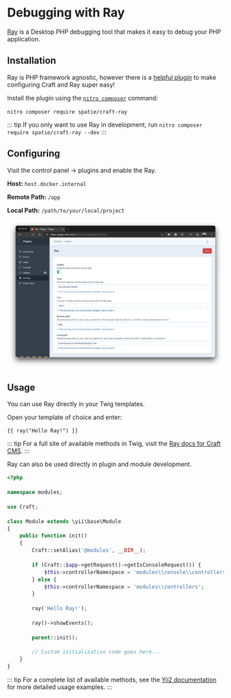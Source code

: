 # Debugging with Ray

[Ray](https://myray.app/) is a Desktop PHP debugging tool that makes it easy to debug your PHP application.

## Installation

Ray is PHP framework agnostic, however there is a [helpful plugin](https://plugins.craftcms.com/craft-ray) to make configuring Craft and Ray super easy!

Install the plugin using the [`nitro composer`](commands.md#composer) command:

`nitro composer require spatie/craft-ray`

::: tip
If you only want to use Ray in development, run `nitro composer require spatie/craft-ray --dev`
:::

## Configuring

Visit the control panel -> plugins and enable the Ray.

**Host:** `host.docker.internal`

**Remote Path:** `/app`

**Local Path:** `/path/to/your/local/project`

![Ray Plugin Settings](./images/ray-plugin-config.png)

## Usage

You can use Ray directly in your Twig templates.

Open your template of choice and enter:

```twig
{{ ray("Hello Ray!") }}
```

::: tip
For a full site of available methods in Twig, visit the [Ray docs for Craft CMS](https://spatie.be/docs/ray/v1/usage/craft-cms).
:::

Ray can also be used directly in plugin and module development.

```php
<?php

namespace modules;

use Craft;

class Module extends \yii\base\Module
{
    public function init()
    {
        Craft::setAlias('@modules', __DIR__);

        if (Craft::$app->getRequest()->getIsConsoleRequest()) {
            $this->controllerNamespace = 'modules\\console\\controllers';
        } else {
            $this->controllerNamespace = 'modules\\controllers';
        }

        ray('Hello Ray!');

        ray()->showEvents();

        parent::init();

        // Custom initialization code goes here...
    }
}
```

::: tip
For a complete list of available methods, see the [Yii2 documentation](https://spatie.be/docs/ray/v1/usage/yii2) for more detailed usage examples.
:::
